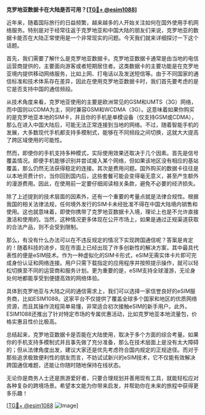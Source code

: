 **克罗地亚数据卡在大陆是否可用？[[TG💪+ @esim1088](https://t.me/s/esim1088)]**

近年来，随着国际旅行的日益频繁，越来越多的人开始关注如何在国外使用手机网络服务。特别是对于经常往返于克罗地亚和中国大陆的朋友们来说，克罗地亚的数据卡能否在大陆正常使用是一个非常现实的问题。今天我们就来详细探讨一下这个话题。

首先，我们需要了解什么是克罗地亚数据卡。克罗地亚数据卡通常是由当地的电信运营商提供的，主要面向游客或者短期居住者。这类数据卡的主要功能是在克罗地亚境内提供移动网络服务，比如上网、打电话以及发送短信等。由于不同国家的通信标准和技术体系存在差异，因此在使用克罗地亚数据卡时，我们首先要考虑的是它是否支持中国的通信频段。

从技术角度来看，克罗地亚使用的主要是欧洲常见的GSM和UMTS（3G）网络，而中国则以CDMA为主，同时兼容GSM和WCDMA（3G）。这意味着如果你购买的是克罗地亚本地的SIM卡，并且你的手机是单模设备（仅支持GSM或CDMA），那么在进入中国大陆后，可能无法正常连接到当地的网络。不过，随着智能手机的发展，大多数现代手机都支持多模制式，能够在不同频段之间切换，这就大大提高了跨区域使用的可能性。

然而，即使你的手机支持多种模式，实际使用效果还取决于几个因素。首先是信号覆盖情况。即便手机能够识别并尝试接入某个网络，但如果该地区没有相应的基站覆盖，那么仍然无法获得稳定的连接。其次是费用问题。国外购买的数据卡往往是以本地资费计价，当你回到国内后，这些套餐可能会变得毫无意义，甚至产生额外的漫游费用。因此，在使用前一定要仔细阅读相关条款，避免不必要的经济损失。

除了上述提到的技术层面的因素外，还有一个重要的考量点就是法律合规性。根据我国的相关法律法规，任何境外发行的SIM卡未经批准不得在中国大陆境内销售和使用。这也就意味着，即使你携带了克罗地亚数据卡入境，理论上也是不允许直接激活和使用的。当然，这种情况更多体现在公开市场上，如果是通过正规渠道获取的合法产品，则不会受到限制。

那么，有没有什么办法可以在不违反规定的情况下实现跨国通信呢？答案是肯定的！随着科技的进步，现在市面上已经出现了许多创新性的解决方案，其中最具代表性的便是eSIM技术。作为一种虚拟化的SIM卡形式，eSIM无需实体卡片即可完成身份认证和网络连接。用户只需下载指定的应用程序并按照提示操作，就可以轻松切换至不同的运营商和服务计划。更为重要的是，eSIM支持全球漫游，无论身处何地都能享受到便捷高效的网络体验。

具体到克罗地亚与大陆之间的通信需求上，我们可以选择一家信誉良好的eSIM服务商，比如ESIM1088。这家平台不仅提供了覆盖全球多个国家和地区的优质网络资源，而且其操作流程简单易懂，非常适合初次接触eSIM的新手用户。此外，ESIM1088还推出了针对特定市场的专属优惠活动，比如克罗地亚本地流量包，价格实惠且性价比极高。

总结起来，克罗地亚数据卡是否能在大陆使用，取决于多个方面的综合考量。如果你的手机支持多模制式并且事先做了充分准备，那么在技术层面上是没有太大障碍的；但从法律角度出发，建议大家还是优先考虑符合国内规定的正规途径。而对于那些追求极致便利性的朋友而言，不妨试试新兴的eSIM技术，它不仅能有效解决跨国通信难题，还能让你随时随地保持在线状态。

无论你是商务人士还是旅游爱好者，只要合理规划并善用现有工具，就能轻松应对各种复杂的跨境场景。希望本文能为你带来启发，并帮助你在未来的旅程中获得更多乐趣！

[[TG💪+ @esim1088](https://t.me/s/esim1088) ![Image](https://i.postimg.cc/4NQfJmqS/Snipaste-2025-05-13-00-14-12.png)]